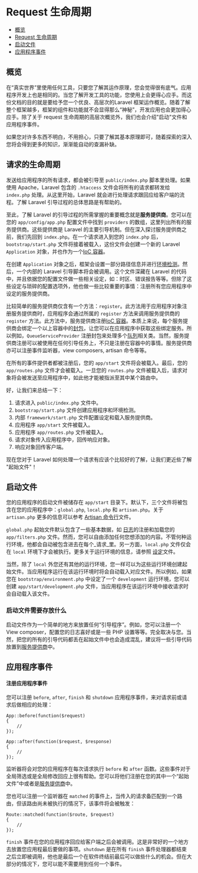 # Request 生命周期

- [概览](#overview)
- [Request 生命周期](#request-lifecycle)
- [启动文件](#start-files)
- [应用程序事件](#application-events)

<a name="overview"></a>
## 概览

在“真实世界”里使用任何工具，只要您了解其运作原理，您会觉得很有底气。应用程序开发上也是相同的。当您了解开发工具的功能，您使用上会更得心应手。而这份文档的目的就是要给予您一个优良、高层次的Laravel 框架运作概览。随着了解整个框架越多，框架的组件和功能就不会显得那么“神秘”，开发应用也会更加得心应手。除了关于 request 生命周期的高层次概览外，我们也会介绍"启动"文件和应用程序事件。

如果您对许多东西不明白，不用担心，只要了解其基本原理即可，随着探索的深入您将会得到更多的知识，渐渐能自动的查漏补缺。

<a name="request-lifecycle"></a>
## 请求的生命周期

发送给应用程序的所有请求，都会被引导至 `public/index.php` 脚本里处理。如果使用 Apache，Laravel 包含的 `.htaccess` 文件会将所有的请求都转发给 `index.php` 处理。从这里开始，Laravel 就会进行处理请求跟回应给客户端的流程。了解 Laravel 引导过程的总体思路是有帮助的。

至此，了解 Laravel 的引导过程的所需掌握的重要概念就是**服务提供商**。您可以在您的 `app/config/app.php` 配置文件中找到 `providers` 的数组，这里列出所有的服务提供商。这些提供商是 Laravel 的主要引导机制。但在深入探讨服务提供商之前，我们先回到 `index.php`。在一个请求进入到您的 `index.php` 后，`bootstrap/start.php` 文件将接着被载入，这份文件会创建一个新的 Laravel `Application` 对象，并也作为一个[IoC 容器](/docs/ioc)。

在创建 `Application` 对象之后，框架会设置一部分路径信息并进行[环境检测](/docs/configuration#environment-configuration)。然后，一个内部的 Laravel 引导脚本将会被调用。这个文件深藏在 Laravel 的代码中，并且依据您的配置文件做一些相关设定，如：时区、错误报告等等。但除了这些设定与琐碎的配置选项外，他也做一些比较重要的事情：注册所有您应用程序中设定的服务提供商。

比较简单的服务提供商仅含有一个方法：`register`。此方法用于应用程序对象注册服务提供商时，应用程序会通过所属的 `register` 方法来调用服务提供商的 `register` 方法。此方法中，服务提供商注册[IoC 容器](/docs/ioc)。本质上来说，每个服务提供商会绑定一个以上容器中的[封包](http://us3.php.net/manual/en/functions.anonymous.php)，让您可以在应用程序中获取这些绑定服务。所以例如，`QueueServiceProvider` 注册封包来处理多个[队列](/docs/queues)相关类。当然，服务提供商注册可以被使用在任何引导任务上，不只是注册在容器中的事情。服务提供商亦可以注册事件监听器，view composers, artisan 命令等等。

在所有的事件提供者都被注册后，您的 `app/start` 文件将会被载入。最后，您的 `app/routes.php` 文件才会被载入。一旦您的 `routes.php` 文件被载入后，请求对象将会被发送至应用程序中，如此他才能被指派至其中某个路由中。

好，让我们来总结一下：

1. 请求进入 `public/index.php` 文件中。
2. `bootstrap/start.php` 文件创建应用程序和环境检测。
3. 内部 `framework/start.php` 文件配置设定和载入服务提供商。
4. 应用程序 `app/start` 文件被载入。
5. 应用程序 `app/routes.php` 文件被载入。
6. 请求对象传入应用程序中，回传响应对象。
7. 响应对象回传客户端。

现在您对于 Laravel 如何处理一个请求有应该个比较好的了解，让我们更近些了解 "起始文件"！

<a name="start-files"></a>
## 启动文件

您的应用程序的启动文件被储存在 `app/start` 目录下。默认下，三个文件将被包含在您的应用程序中：`global.php`, `local.php` 和 `artisan.php`。关于 `artisan.php` 更多的信息可以参考 [Artisan 命令行](/docs/commands#registering-commands)文件。

`global.php` 起始文件默认包含了一些基本数据，如 [日志](/docs/errors)的注册和加载您的 `app/filters.php` 文件。然而，您可以自由添加任何您想添加的内容。不管何种运行环境，他都会自动被包含进去在每个_请求_里。另一方面，`local.php` 文件仅会在 `local` 环境下才会被执行。更多关于运行环境的信息，请参照 [设定](/docs/configuration)文件。

当然，除了 `local` 外您还有其他的运行环境，您一样可以为这些运行环境创建起始文件。当应用程序运行在该运行环境时将会自动载入对应文件。所以例如，如果您在 `bootstrap/environment.php` 中设定了一个 `development` 运行环境，您可以创建 `app/start/development.php` 文件，当应用程序在该运行环境中接收请求时会自动载入该文件。

### 启动文件需要存放什么

启动文件作为一个简单的地方来放置任何“引导程序”。例如，您可以注册一个 View composer，配置您的日志喜好或是一些 PHP 设置等等。完全取决与您。当然，把您的所有的引导代码都丢在起始文件中也会造成混乱，建议将一些引导代码放置到[服务提供商](/docs/ioc#service-providers)中。

<a name="application-events"></a>
## 应用程序事件

#### 注册应用程序事件

您可以注册 `before`, `after`, `finish` 和 `shutdown` 应用程序事件，来对请求前或请求后做相应的处理：

	App::before(function($request)
	{
		//
	});

	App::after(function($request, $response)
	{
		//
	});

监听器将会对您的应用程序在每次请求执行 `before` 和 `after` 函数。这些事件对于全局筛选或是全局修改回应上很有帮助。您可以将他们注册在您的其中一个“起始文件”中或者是[服务提供商](/docs/ioc#service-providers)中。

您也可以注册一个监听器在 `matched` 的事件上，当传入的请求备匹配到一个路由，但该路由尚未被执行的情况下，该事件将会被触发：

	Route::matched(function($route, $request)
	{
		//
	});

`finish` 事件在您的应用程序回应给客户端之后会被调用。这是非常好的一个地方去放置您应用程最后要做的事项。`shutdown` 是在所有 `finish` 事件处理器都结束之后立即被调用，他也是最后一个在软件终结前最后可以做些什么的机会。但在大部分的情况下，您可以能不需要用到任何一个事件。